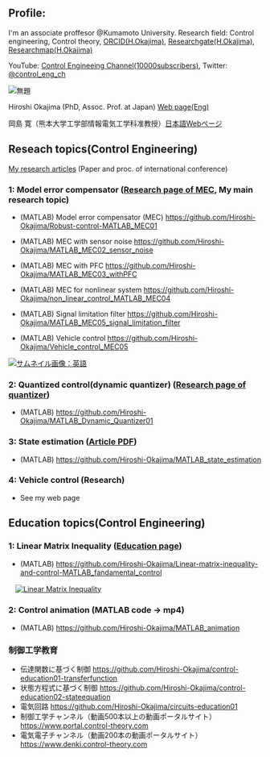 
## Profile: 

I'm an associate proffesor @Kumamoto University. Research field: Control engineering, Control theory, [ORCID(H.Okajima)](https://orcid.org/0000-0001-7621-7482), [Researchgate(H.Okajima)](https://www.researchgate.net/profile/Hiroshi-Okajima), [Researchmap(H.Okajima)](https://researchmap.jp/read0203288?lang=en)

YouTube: [Control Engineeing Channel(10000subscribers)](https://www.youtube.com/c/ControlEngineeringChannel/videos), Twitter: [@control_eng_ch](https://twitter.com/control_eng_ch)

![無題](https://user-images.githubusercontent.com/112537733/188295382-7b3892e7-38ec-4fc6-93e2-f9d575c0926c.jpg)

Hiroshi Okajima (PhD, Assoc. Prof. at Japan) [Web page(Eng)](https://www.control-theory.com/en)

岡島 寛（熊本大学工学部情報電気工学科准教授）[日本語Webページ](https://www.control-theory.com)

## Reseach topics(Control Engineering) 

[My research articles](https://www.control-theory.com/en/research-achievements) (Paper and proc. of international conference)

### 1: Model error compensator ([Research page of MEC](https://www.control-theory.com/en/rt-model-error-compensator), My main research topic)

  - (MATLAB) Model error compensator (MEC) https://github.com/Hiroshi-Okajima/Robust-control-MATLAB_MEC01
  
  - (MATLAB) MEC with sensor noise https://github.com/Hiroshi-Okajima/MATLAB_MEC02_sensor_noise
  
  - (MATLAB) MEC with PFC https://github.com/Hiroshi-Okajima/MATLAB_MEC03_withPFC
  
  - (MATLAB) MEC for nonlinear system https://github.com/Hiroshi-Okajima/non_linear_control_MATLAB_MEC04
  
  - (MATLAB) Signal limitation filter https://github.com/Hiroshi-Okajima/MATLAB_MEC05_signal_limitation_filter
 
  - (MATLAB) Vehicle control https://github.com/Hiroshi-Okajima/Vehicle_control_MEC05
 
[![サムネイル画像：英語](https://github.com/user-attachments/assets/f67ced19-8eb6-429b-befc-fb8baa442727)](https://youtu.be/UbEQD22V20c?si=fTFpegjDsDgVg74e)

### 2: Quantized control(dynamic quantizer) ([Research page of quantizer](https://sites.google.com/view/deltasiguma))

  - (MATLAB) https://github.com/Hiroshi-Okajima/MATLAB_Dynamic_Quantizer01

### 3: State estimation ([Article PDF](https://www.tandfonline.com/doi/full/10.1080/18824889.2021.1985702))

  - (MATLAB) https://github.com/Hiroshi-Okajima/MATLAB_state_estimation 

### 4: Vehicle control (Research)

  - See my web page

## Education topics(Control Engineering)

### 1: Linear Matrix Inequality ([Education page](https://www.control-theory.com/en/et-linear-matrix-inequality))

  - (MATLAB) https://github.com/Hiroshi-Okajima/Linear-matrix-inequality-and-control-MATLAB_fandamental_control

　[![Linear Matrix Inequality](https://user-images.githubusercontent.com/112537733/188101141-f86dee2e-ba6a-41c3-b223-e12b2da5aef6.png)](https://youtu.be/QfXJ01dIpL0)

### 2: Control animation (MATLAB code -> mp4)

  - (MATLAB) https://github.com/Hiroshi-Okajima/MATLAB_animation

### 制御工学教育

 - 伝達関数に基づく制御 https://github.com/Hiroshi-Okajima/control-education01-transferfunction
 - 状態方程式に基づく制御 https://github.com/Hiroshi-Okajima/control-education02-stateequation
 - 電気回路 https://github.com/Hiroshi-Okajima/circuits-education01
 - 制御工学チャンネル（動画500本以上の動画ポータルサイト） https://www.portal.control-theory.com
 - 電気電子チャンネル（動画200本の動画ポータルサイト） https://www.denki.control-theory.com
